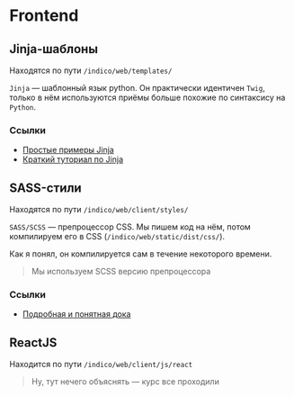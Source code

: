 # Frontend
## Jinja-шаблоны
Находятся по пути `/indico/web/templates/`

`Jinja` — шаблонный язык python. Он практически идентичен `Twig`,
только в нём используются приёмы больше похожие по синтаксису на `Python`.

### Ссылки
- [Простые примеры Jinja](https://flask.palletsprojects.com/en/stable/tutorial/templates/)
- [Краткий туториал по Jinja](https://www.geeksforgeeks.org/templating-with-jinja2-in-flask/)

## SASS-стили
Находятся по пути `/indico/web/client/styles/`

`SASS/SCSS` — препроцессор CSS.
Мы пишем код на нём, потом компилируем его в CSS (`/indico/web/static/dist/css/`).

Как я понял, он компилируется сам в течение некоторого времени.

> Мы используем SCSS версию препроцессора

### Ссылки
- [Подробная и понятная дока](https://sass-lang.com/documentation/)

## ReactJS
Находится по пути `/indico/web/client/js/react`

> Ну, тут нечего объяснять — курс все проходили
